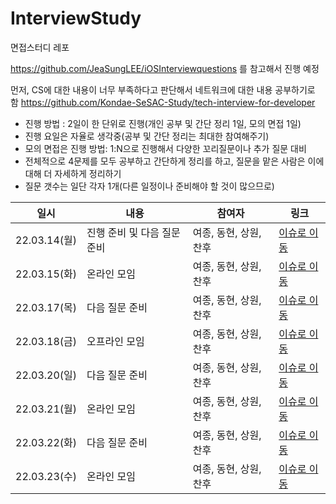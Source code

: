 # InterviewStudy
면접스터디 레포

https://github.com/JeaSungLEE/iOSInterviewquestions 를 참고해서 진행 예정

먼저, CS에 대한 내용이 너무 부족하다고 판단해서 네트워크에 대한 내용 공부하기로 함
https://github.com/Kondae-SeSAC-Study/tech-interview-for-developer

- 진행 방법 : 2일이 한 단위로 진행(개인 공부 및 간단 정리 1일, 모의 면접 1일)
- 진행 요일은 자율로 생각중(공부 및 간단 정리는 최대한 참여해주기)
- 모의 면접은 진행 방법: 1:N으로 진행해서 다양한 꼬리질문이나 추가 질문 대비
- 전체적으로 4문제를 모두 공부하고 간단하게 정리를 하고, 질문을 맡은 사람은 이에 대해 더 자세하게 정리하기
- 질문 갯수는 일단 각자 1개(다른 일정이나 준비해야 할 것이 많으므로)

| 일시 | 내용 | 참여자 | 링크 |
| --- | --- | --- | --- |
| 22.03.14(월) | 진행 준비 및 다음 질문 준비 | 여종, 동현, 상원, 찬후| [이슈로 이동](https://github.com/Kondae-SeSAC-Study/InterviewStudy/issues/2)|
| 22.03.15(화) | 온라인 모임 | 여종, 동현, 상원, 찬후| [이슈로 이동](https://github.com/Kondae-SeSAC-Study/InterviewStudy/issues/2)|
| 22.03.17(목) | 다음 질문 준비 | 여종, 동현, 상원, 찬후| [이슈로 이동](https://github.com/Kondae-SeSAC-Study/InterviewStudy/issues/3)|
| 22.03.18(금) | 오프라인 모임 | 여종, 동현, 상원, 찬후| [이슈로 이동](https://github.com/Kondae-SeSAC-Study/InterviewStudy/issues/3)|
| 22.03.20(일) | 다음 질문 준비 | 여종, 동현, 상원, 찬후| [이슈로 이동](https://github.com/Kondae-SeSAC-Study/InterviewStudy/issues/4)|
| 22.03.21(월) | 온라인 모임 | 여종, 동현, 상원, 찬후| [이슈로 이동](https://github.com/Kondae-SeSAC-Study/InterviewStudy/issues/4)|
| 22.03.22(화) | 다음 질문 준비 | 여종, 동현, 상원, 찬후| [이슈로 이동](https://github.com/Kondae-SeSAC-Study/InterviewStudy/issues/5)|
| 22.03.23(수) | 온라인 모임 | 여종, 동현, 상원, 찬후| [이슈로 이동](https://github.com/Kondae-SeSAC-Study/InterviewStudy/issues/5)|

